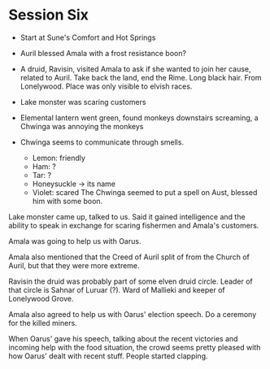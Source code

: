 # Session Six
- Start at Sune's Comfort and Hot Springs
- Auril blessed Amala with a frost resistance boon?
- A druid, Ravisin, visited Amala to ask if she wanted to join her cause, related to Auril. Take back the land, end the Rime. Long black hair. From Lonelywood. Place was only visible to elvish races.
- Lake monster was scaring customers
- Elemental lantern went green, found monkeys downstairs screaming, a Chwinga was annoying the monkeys

- Chwinga seems to communicate through smells.
	- Lemon: friendly
	- Ham: ?
	- Tar: ?
	- Honeysuckle -> its name
	- Violet: scared
	The Chwinga seemed to put a spell on Aust, blessed him with some boon.

Lake monster came up, talked to us. Said it gained intelligence and the ability to speak in exchange for scaring fishermen and Amala's customers.

Amala was going to help us with Oarus.

Amala also mentioned that the Creed of Auril split of from the Church of Auril, but that they were more extreme.

Ravisin the druid was probably part of some elven druid circle. Leader of that circle is Sahnar of Luruar (?). Ward of Mallieki and keeper of Lonelywood Grove.

Amala also agreed to help us with Oarus' election speech. Do a ceremony for the killed miners.

When Oarus' gave his speech, talking about the recent victories and incoming help with the food situation, the crowd seems pretty pleased with how Oarus' dealt with recent stuff. People started clapping.

